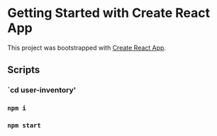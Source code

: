 # Getting Started with Create React App

This project was bootstrapped with [Create React App](https://github.com/facebook/create-react-app).

##  Scripts

### `cd user-inventory'
### `npm i`
### `npm start`
